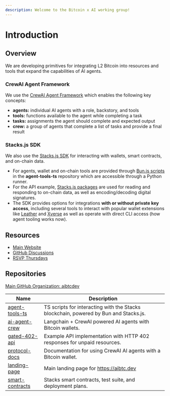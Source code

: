 ```yaml
---
description: Welcome to the Bitcoin x AI working group!
---
```


# Introduction

## Overview

We are developing primitives for integrating L2 Bitcoin into resources and tools that expand the capabilities of AI agents.

### CrewAI Agent Framework

We use the [CrewAI Agent Framework](https://www.crewai.io/) which enables the following key concepts:

* **agents:** individual AI agents with a role, backstory, and tools
* **tools:** functions available to the agent while completing a task
* **tasks:** assignments the agent should complete and expected output
* **crew:** a group of agents that complete a list of tasks and provide a final result

### Stacks.js SDK

We also use the [Stacks.js SDK](https://docs.hiro.so/stacks.js) for interacting with wallets, smart contracts, and on-chain data.

* For agents, wallet and on-chain tools are provided through [Bun.js scripts](https://bun.sh/) in the **agent-tools-ts** repository which are accessible through a Python runner.
* For the API example, [Stacks.js packages](https://stacks.js.org) are used for reading and responding to on-chain data, as well as encoding/decoding digital signatures.
* The SDK provides options for integrations **with or without private key access**, including several tools to interact with popular wallet extensions like [Leather](https://leather.io) and [Xverse](https://xverse.app) as well as operate with direct CLI access (how agent tooling works now).

## Resources

* [Main Website](https://aibtc.dev)
* [GitHub Discussions](https://github.com/orgs/stacks-network/discussions/categories/bitcoin-x-ai)
* [RSVP Thursdays](https://evt.to/emamdeggw)

## Repositories

[Main GitHub Organization: aibtcdev](https://github.com/aibtcdev)

| Name                                                           | Description                                                                          |
| -------------------------------------------------------------- | ------------------------------------------------------------------------------------ |
| [agent-tools-ts](https://github.com/aibtcdev/agent-tools-ts)   | TS scripts for interacting with the Stacks blockchain, powered by Bun and Stacks.js. |
| [ai-agent-crew](https://github.com/aibtcdev/ai-agent-crew)     | Langchain + CrewAI powered AI agents with Bitcoin wallets.                           |
| [gated-402-api](https://github.com/aibtcdev/gated-402-api)     | Example API implementation with HTTP 402 responses for unpaid resources.             |
| [protocol-docs](https://github.com/aibtcdev/protocol-docs)     | Documentation for using CrewAI AI agents with a Bitcoin wallet.                      |
| [landing-page](https://github.com/aibtcdev/landing-page)       | Main landing page for https://aibtc.dev                                              |
| [smart-contracts](https://github.com/aibtcdev/smart-contracts) | Stacks smart contracts, test suite, and deployment plans.                            |
